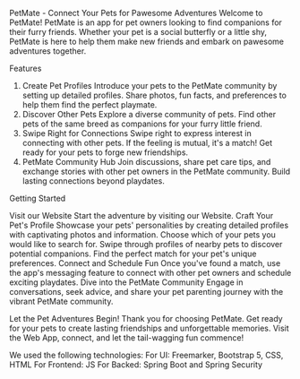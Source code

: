 PetMate - Connect Your Pets for Pawesome Adventures
Welcome to PetMate!
PetMate is an app for pet owners looking to find companions for their furry friends. Whether your pet is a social butterfly or a little shy, PetMate is here to help them make new friends and embark on pawesome adventures together.

Features
1. Create Pet Profiles
Introduce your pets to the PetMate community by setting up detailed profiles. Share photos, fun facts, and preferences to help them find the perfect playmate.
2. Discover Other Pets
Explore a diverse community of pets. Find other pets of the same breed as companions for your furry little friend.
3. Swipe Right for Connections
Swipe right to express interest in connecting with other pets. If the feeling is mutual, it's a match! Get ready for your pets to forge new friendships.
4. PetMate Community Hub
Join discussions, share pet care tips, and exchange stories with other pet owners in the PetMate community. Build lasting connections beyond playdates.

Getting Started

Visit our Website
Start the adventure by visiting our Website.
Craft Your Pet's Profile
Showcase your pets' personalities by creating detailed profiles with captivating photos and information.
Choose which of your pets you would like to search for.
Swipe through profiles of nearby pets to discover potential companions. Find the perfect match for your pet's unique preferences.
Connect and Schedule Fun
Once you've found a match, use the app's messaging feature to connect with other pet owners and schedule exciting playdates.
Dive into the PetMate Community
Engage in conversations, seek advice, and share your pet parenting journey with the vibrant PetMate community.

Let the Pet Adventures Begin!
Thank you for choosing PetMate. Get ready for your pets to create lasting friendships and unforgettable memories. Visit the Web App, connect, and let the tail-wagging fun commence!

We used the following technologies:
For UI: Freemarker, Bootstrap 5, CSS, HTML
For Frontend: JS
For Backed: Spring Boot and Spring Security
